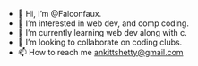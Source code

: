 - 👋 Hi, I’m @Falconfaux.
- 👀 I’m interested in web dev, and comp coding.
- 🌱 I’m currently learning web dev along with c.
- 💞️ I’m looking to collaborate on coding clubs.
- 📫 How to reach me ankittshetty@gmail.com

<!---
Falconfaux/Falconfaux is a ✨ special ✨ repository because its `README.md` (this file) appears on your GitHub profile.
You can click the Preview link to take a look at your changes.
--->
